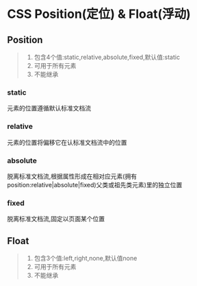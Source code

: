 # CSS Position(定位) & Float(浮动)

## Position
> 1. 包含4个值:static,relative,absolute,fixed,默认值:static
> 2. 可用于所有元素
> 3. 不能继承

### **static**
元素的位置遵循默认标准文档流

### **relative**
元素的位置将偏移它在认标准文档流中的位置

### **absolute**
脱离标准文档流,根据属性形成在相对应元素(拥有position:relative|absolute|fixed)父类或祖先类元素)里的独立位置

### **fixed**
脱离标准文档流,固定以页面某个位置


## Float
> 1. 包含3个值:left,right,none,默认值none
> 2. 可用于所有元素
> 3. 不能继承
